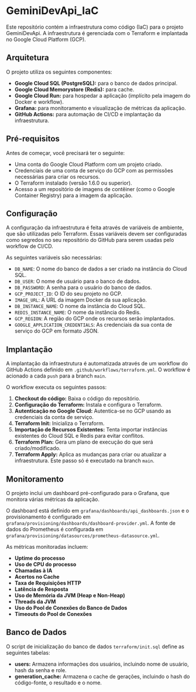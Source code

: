 # GeminiDevApi_IaC

Este repositório contém a infraestrutura como código (IaC) para o projeto GeminiDevApi. A infraestrutura é gerenciada com o Terraform e implantada no Google Cloud Platform (GCP).

## Arquitetura

O projeto utiliza os seguintes componentes:

* **Google Cloud SQL (PostgreSQL):** para o banco de dados principal.
* **Google Cloud Memorystore (Redis):** para cache.
* **Google Cloud Run:** para hospedar a aplicação (implícito pela imagem do Docker e workflow).
* **Grafana:** para monitoramento e visualização de métricas da aplicação.
* **GitHub Actions:** para automação de CI/CD e implantação da infraestrutura.

## Pré-requisitos

Antes de começar, você precisará ter o seguinte:

* Uma conta do Google Cloud Platform com um projeto criado.
* Credenciais de uma conta de serviço do GCP com as permissões necessárias para criar os recursos.
* O Terraform instalado (versão 1.6.0 ou superior).
* Acesso a um repositório de imagens de contêiner (como o Google Container Registry) para a imagem da aplicação.

## Configuração

A configuração da infraestrutura é feita através de variáveis de ambiente, que são utilizadas pelo Terraform. Essas variáveis devem ser configuradas como segredos no seu repositório do GitHub para serem usadas pelo workflow de CI/CD.

As seguintes variáveis são necessárias:

* `DB_NAME`: O nome do banco de dados a ser criado na instância do Cloud SQL.
* `DB_USER`: O nome de usuário para o banco de dados.
* `DB_PASSWORD`: A senha para o usuário do banco de dados.
* `GCP_PROJECT_ID`: O ID do seu projeto no GCP.
* `IMAGE_URL`: A URL da imagem Docker da sua aplicação.
* `DB_INSTANCE_NAME`: O nome da instância do Cloud SQL.
* `REDIS_INSTANCE_NAME`: O nome da instância do Redis.
* `GCP_REGION`: A região do GCP onde os recursos serão implantados.
* `GOOGLE_APPLICATION_CREDENTIALS`: As credenciais da sua conta de serviço do GCP em formato JSON.

## Implantação

A implantação da infraestrutura é automatizada através de um workflow do GitHub Actions definido em `.github/workflows/terraform.yml`. O workflow é acionado a cada `push` para a branch `main`.

O workflow executa os seguintes passos:

1.  **Checkout do código:** Baixa o código do repositório.
2.  **Configuração do Terraform:** Instala e configura o Terraform.
3.  **Autenticação no Google Cloud:** Autentica-se no GCP usando as credenciais da conta de serviço.
4.  **Terraform Init:** Inicializa o Terraform.
5.  **Importação de Recursos Existentes:** Tenta importar instâncias existentes do Cloud SQL e Redis para evitar conflitos.
6.  **Terraform Plan:** Gera um plano de execução do que será criado/modificado.
7.  **Terraform Apply:** Aplica as mudanças para criar ou atualizar a infraestrutura. Este passo só é executado na branch `main`.

## Monitoramento

O projeto inclui um dashboard pré-configurado para o Grafana, que monitora várias métricas da aplicação.

O dashboard está definido em `grafana/dashboards/api_dashboards.json` e o provisionamento é configurado em `grafana/provisioning/dashboards/dashboard-provider.yml`. A fonte de dados do Prometheus é configurada em `grafana/provisioning/datasources/prometheus-datasource.yml`.

As métricas monitoradas incluem:

* **Uptime do processo**
* **Uso de CPU do processo**
* **Chamadas à IA**
* **Acertos no Cache**
* **Taxa de Requisições HTTP**
* **Latência de Resposta**
* **Uso de Memória da JVM (Heap e Non-Heap)**
* **Threads da JVM**
* **Uso do Pool de Conexões do Banco de Dados**
* **Timeouts do Pool de Conexões**

## Banco de Dados

O script de inicialização do banco de dados `terraform/init.sql` define as seguintes tabelas:

* **users:** Armazena informações dos usuários, incluindo nome de usuário, hash da senha e role.
* **generation_cache:** Armazena o cache de gerações, incluindo o hash do código-fonte, o resultado e o nome.
